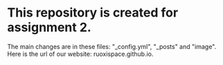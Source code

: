 # This repository is created for assignment 2.   
The main changes are in these files: "_config.yml", "_posts" and "image".   
Here is the url of our website: ruoxispace.github.io.   
